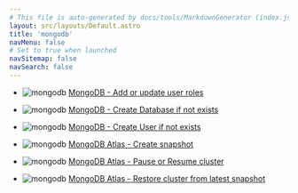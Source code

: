 ```yaml
---
# This file is auto-generated by docs/tools/MarkdownGenerator (index.js)
layout: src/layouts/Default.astro
title: 'mongodb'
navMenu: false
# Set to true when launched
navSitemap: false
navSearch: false
---
```


<ul>

<li>

![mongodb](https://i.octopus.com/library/step-templates/mongodb.png) [MongoDB - Add or update user roles ](/integrations/mongodb/mongodb-add-or-update-user-roles-)

</li>
        
<li>

![mongodb](https://i.octopus.com/library/step-templates/mongodb.png) [MongoDB - Create Database if not exists](/integrations/mongodb/mongodb-create-database-if-not-exists)

</li>
        
<li>

![mongodb](https://i.octopus.com/library/step-templates/mongodb.png) [MongoDB - Create User if not exists](/integrations/mongodb/mongodb-create-user-if-not-exists)

</li>
        
<li>

![mongodb](https://i.octopus.com/library/step-templates/mongodb.png) [MongoDB Atlas - Create snapshot](/integrations/mongodb/mongodb-atlas-create-snapshot)

</li>
        
<li>

![mongodb](https://i.octopus.com/library/step-templates/mongodb.png) [MongoDB Atlas - Pause or Resume cluster](/integrations/mongodb/mongodb-atlas-pause-or-resume-cluster)

</li>
        
<li>

![mongodb](https://i.octopus.com/library/step-templates/mongodb.png) [MongoDB Atlas - Restore cluster from latest snapshot](/integrations/mongodb/mongodb-atlas-restore-cluster-from-latest-snapshot)

</li>
        
</ul>
